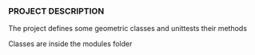 ### PROJECT DESCRIPTION
The project defines some geometric classes and unittests their methods

Classes are inside the modules folder